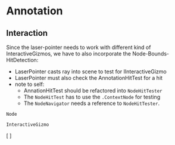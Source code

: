 # Annotation



## Interaction

Since the laser-pointer needs to work with different kind of InteractiveGizmos, we have to also incorporate the Node-Bounds-HitDetection:

- LaserPointer casts ray into scene to test for IInteractiveGizmo
- LaserPointer must also check the AnnotationHitTest for a hit
- note to self:
  - AnnationHitTest should be refactored into `NodeHitTester`
  - The `NodeHitTest` has to use the `.ContextNode` for testing
  - The `NodeNavigator` needs a reference to `NodeHitTester`.



`Node` 

`InteractiveGizmo`











[  ] 